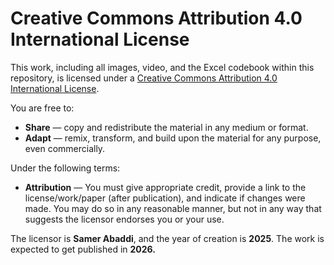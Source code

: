 # Creative Commons Attribution 4.0 International License

This work, including all images, video, and the Excel codebook within this repository, is licensed under a [Creative Commons Attribution 4.0 International License](http://creativecommons.org/licenses/by/4.0/).

You are free to:
* **Share** — copy and redistribute the material in any medium or format.
* **Adapt** — remix, transform, and build upon the material for any purpose, even commercially.

Under the following terms:
* **Attribution** — You must give appropriate credit, provide a link to the license/work/paper (after publication), and indicate if changes were made. You may do so in any reasonable manner, but not in any way that suggests the licensor endorses you or your use.

The licensor is **Samer Abaddi**, and the year of creation is **2025**. The work is expected to get published in **2026.**
